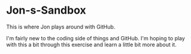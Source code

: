 Jon-s-Sandbox
=============

This is where Jon plays around with GitHub.

I'm fairly new to the coding side of things and GitHub.  I'm hoping to play with this a bit through this exercise and learn a little bit more about it.
